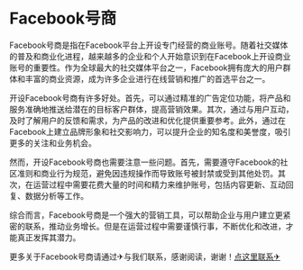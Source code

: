 # Facebook号商

Facebook号商是指在Facebook平台上开设专门经营的商业账号。随着社交媒体的普及和商业化进程，越来越多的企业和个人开始意识到在Facebook上开设商业账号的重要性。作为全球最大的社交媒体平台之一，Facebook拥有庞大的用户群体和丰富的商业资源，成为许多企业进行在线营销和推广的首选平台之一。

开设Facebook号商有许多好处。首先，可以通过精准的广告定位功能，将产品和服务准确地推送给潜在的目标客户群体，提高营销效果。其次，通过与用户互动，及时了解用户的反馈和需求，为产品的改进和优化提供重要参考。此外，通过在Facebook上建立品牌形象和社交影响力，可以提升企业的知名度和美誉度，吸引更多的关注和业务机会。

然而，开设Facebook号商也需要注意一些问题。首先，需要遵守Facebook的社区准则和商业行为规范，避免因违规操作而导致账号被封禁或受到其他处罚。其次，在运营过程中需要花费大量的时间和精力来维护账号，包括内容更新、互动回复、数据分析等工作。

综合而言，Facebook号商是一个强大的营销工具，可以帮助企业与用户建立更紧密的联系，推动业务增长。但是在运营过程中需要谨慎行事，不断优化和改进，才能真正发挥其潜力。

更多关于Facebook号商请通过✈与我们联系，感谢阅读，谢谢！[点这里联系✈](https://1.k02.cc)